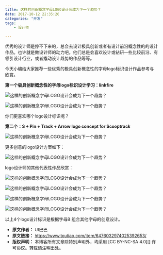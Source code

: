 ```yaml
---
title: 这样的创新概念字母LOGO设计会成为下一个趋势？
date: 2017-10-12 22:35:26
categories: "开发"
tags:
	- 设计师

---
```


优秀的设计师是停不下来的，总会去设计极具创新或者有设计前沿概念性的的设计作品。也许就是做设计师的动力吧，他们总是会喜欢设计或钻研一些比较前沿、有领引设计行业，或者撬动设计趋势的作品等等。

今天小编给大家推荐一些优秀的极具创新概念性的字母logo标识设计作品参考与欣赏。

**第一个极具创新概念性的字母logo标识设计学习：linkfire**

![这样的创新概念字母LOGO设计会成为下一个趋势？][LOGO]

![这样的创新概念字母LOGO设计会成为下一个趋势？][LOGO 1]

你们更喜欢哪个logo设计标识呢？

**第二个：S + Pin + Track + Arrow logo concept for Scooptrack**

![这样的创新概念字母LOGO设计会成为下一个趋势？][LOGO 2]

更多创意的logo设计方案如下：

![这样的创新概念字母LOGO设计会成为下一个趋势？][LOGO 3]

logo设计师的其他代表性作品欣赏：

![这样的创新概念字母LOGO设计会成为下一个趋势？][LOGO 4]

![这样的创新概念字母LOGO设计会成为下一个趋势？][LOGO 5]

![这样的创新概念字母LOGO设计会成为下一个趋势？][LOGO 6]

![这样的创新概念字母LOGO设计会成为下一个趋势？][LOGO 7]

以上4个logo设计标识是根据字母B 组合其他字母的创意设计。


[LOGO]: /pro/os/crawler/ANJJ-7NQN-IRY2.jpg
[LOGO 1]: /pro/os/crawler/I32Y-2YFN-NYUE.jpg
[LOGO 2]: /pro/os/crawler/FJVE-EUUN-B67F.jpg
[LOGO 3]: /pro/os/crawler/2MNN-ZEYA-ZERA.jpg
[LOGO 4]: /pro/os/crawler/NN7R-M3RF-7Z2M.jpg
[LOGO 5]: /pro/os/crawler/UMFU-MEN2-IMJJ.jpg
[LOGO 6]: /pro/os/crawler/RIV2-QE2M-IMJQ.jpg
[LOGO 7]: /pro/os/crawler/JEAJ-UQUB-IJEU.jpg
 *  **原文作者：** UI巴巴
 *  **原文链接：** https://www.toutiao.com/item/6476032974025392653/
 *  **版权声明：** 本博客所有文章除特别声明外，均采用 [CC BY-NC-SA 4.0][] 许可协议。转载请注明出处。